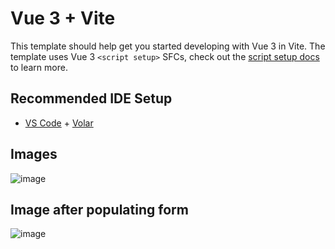# Vue 3 + Vite

This template should help get you started developing with Vue 3 in Vite. The template uses Vue 3 `<script setup>` SFCs, check out the [script setup docs](https://v3.vuejs.org/api/sfc-script-setup.html#sfc-script-setup) to learn more.

## Recommended IDE Setup

- [VS Code](https://code.visualstudio.com/) + [Volar](https://marketplace.visualstudio.com/items?itemName=Vue.volar)

## Images

![image](https://user-images.githubusercontent.com/50962236/199946132-fa97badd-7b9d-4b21-92fd-88f7050a3b49.png)

## Image after populating form

![image](https://user-images.githubusercontent.com/50962236/199946350-0e45383b-e6f1-48a5-b1b1-8343857d4cc9.png)

